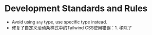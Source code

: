 # Development Standards and Rules  

- Avoid using `any` type, use specific type instead.
- 修复了自定义滚动条样式中的Tailwind CSS使用错误：1. 移除了<style scoped>中的@apply指令；2. 将Tailwind类移到模板的class属性中；3. HostnameEventsList使用class="w-full"和class="rounded border border-gray-100"；4. UngroupedEventsList使用class="flex flex-col h-full"；5. 保持了自定义滚动条的CSS样式不变，只修复了Tailwind的正确使用方式。
